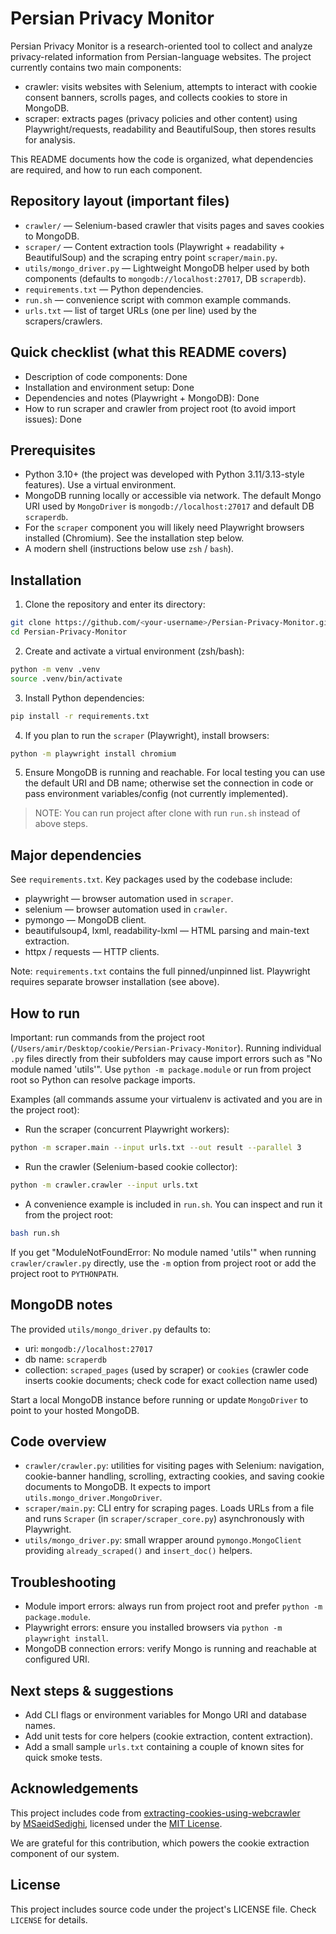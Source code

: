 # Persian Privacy Monitor

Persian Privacy Monitor is a research-oriented tool to collect and analyze privacy-related information from Persian-language websites. The project currently contains two main components:

- crawler: visits websites with Selenium, attempts to interact with cookie consent banners, scrolls pages, and collects cookies to store in MongoDB.
- scraper: extracts pages (privacy policies and other content) using Playwright/requests, readability and BeautifulSoup, then stores results for analysis.

This README documents how the code is organized, what dependencies are required, and how to run each component.

## Repository layout (important files)

- `crawler/` — Selenium-based crawler that visits pages and saves cookies to MongoDB.
- `scraper/` — Content extraction tools (Playwright + readability + BeautifulSoup) and the scraping entry point `scraper/main.py`.
- `utils/mongo_driver.py` — Lightweight MongoDB helper used by both components (defaults to `mongodb://localhost:27017`, DB `scraperdb`).
- `requirements.txt` — Python dependencies.
- `run.sh` — convenience script with common example commands.
- `urls.txt` — list of target URLs (one per line) used by the scrapers/crawlers.

## Quick checklist (what this README covers)

- Description of code components: Done
- Installation and environment setup: Done
- Dependencies and notes (Playwright + MongoDB): Done
- How to run scraper and crawler from project root (to avoid import issues): Done

## Prerequisites

- Python 3.10+ (the project was developed with Python 3.11/3.13-style features). Use a virtual environment.
- MongoDB running locally or accessible via network. The default Mongo URI used by `MongoDriver` is `mongodb://localhost:27017` and default DB `scraperdb`.
- For the `scraper` component you will likely need Playwright browsers installed (Chromium). See the installation step below.
- A modern shell (instructions below use `zsh` / `bash`).

## Installation

1. Clone the repository and enter its directory:

```bash
git clone https://github.com/<your-username>/Persian-Privacy-Monitor.git
cd Persian-Privacy-Monitor
```

2. Create and activate a virtual environment (zsh/bash):

```bash
python -m venv .venv
source .venv/bin/activate
```

3. Install Python dependencies:

```bash
pip install -r requirements.txt
```

4. If you plan to run the `scraper` (Playwright), install browsers:

```bash
python -m playwright install chromium
```

5. Ensure MongoDB is running and reachable. For local testing you can use the default URI and DB name; otherwise set the connection in code or pass environment variables/config (not currently implemented).

> NOTE: You can run project after clone with run `run.sh` instead of above steps.

## Major dependencies

See `requirements.txt`. Key packages used by the codebase include:

- playwright — browser automation used in `scraper`.
- selenium — browser automation used in `crawler`.
- pymongo — MongoDB client.
- beautifulsoup4, lxml, readability-lxml — HTML parsing and main-text extraction.
- httpx / requests — HTTP clients.

Note: `requirements.txt` contains the full pinned/unpinned list. Playwright requires separate browser installation (see above).

## How to run

Important: run commands from the project root (`/Users/amir/Desktop/cookie/Persian-Privacy-Monitor`). Running individual `.py` files directly from their subfolders may cause import errors such as "No module named 'utils'". Use `python -m package.module` or run from project root so Python can resolve package imports.

Examples (all commands assume your virtualenv is activated and you are in the project root):

- Run the scraper (concurrent Playwright workers):

```bash
python -m scraper.main --input urls.txt --out result --parallel 3
```

- Run the crawler (Selenium-based cookie collector):

```bash
python -m crawler.crawler --input urls.txt
```

- A convenience example is included in `run.sh`. You can inspect and run it from the project root:

```bash
bash run.sh
```

If you get "ModuleNotFoundError: No module named 'utils'" when running `crawler/crawler.py` directly, use the `-m` option from project root or add the project root to `PYTHONPATH`.

## MongoDB notes

The provided `utils/mongo_driver.py` defaults to:

- uri: `mongodb://localhost:27017`
- db name: `scraperdb`
- collection: `scraped_pages` (used by scraper) or `cookies` (crawler code inserts cookie documents; check code for exact collection name used)

Start a local MongoDB instance before running or update `MongoDriver` to point to your hosted MongoDB.

## Code overview

- `crawler/crawler.py`: utilities for visiting pages with Selenium: navigation, cookie-banner handling, scrolling, extracting cookies, and saving cookie documents to MongoDB. It expects to import `utils.mongo_driver.MongoDriver`.
- `scraper/main.py`: CLI entry for scraping pages. Loads URLs from a file and runs `Scraper` (in `scraper/scraper_core.py`) asynchronously with Playwright.
- `utils/mongo_driver.py`: small wrapper around `pymongo.MongoClient` providing `already_scraped()` and `insert_doc()` helpers.

## Troubleshooting

- Module import errors: always run from project root and prefer `python -m package.module`.
- Playwright errors: ensure you installed browsers via `python -m playwright install`.
- MongoDB connection errors: verify Mongo is running and reachable at configured URI.

## Next steps & suggestions

- Add CLI flags or environment variables for Mongo URI and database names.
- Add unit tests for core helpers (cookie extraction, content extraction).
- Add a small sample `urls.txt` containing a couple of known sites for quick smoke tests.

## Acknowledgements

This project includes code from [extracting-cookies-using-webcrawler](https://github.com/MSaeidSedighi/extracting-cookies-using-webcrawler)  
by [MSaeidSedighi](https://github.com/MSaeidSedighi), licensed under the [MIT License](https://github.com/MSaeidSedighi/extracting-cookies-using-webcrawler/blob/main/LICENSE).

We are grateful for this contribution, which powers the cookie extraction component of our system.

## License

This project includes source code under the project's LICENSE file. Check `LICENSE` for details.
